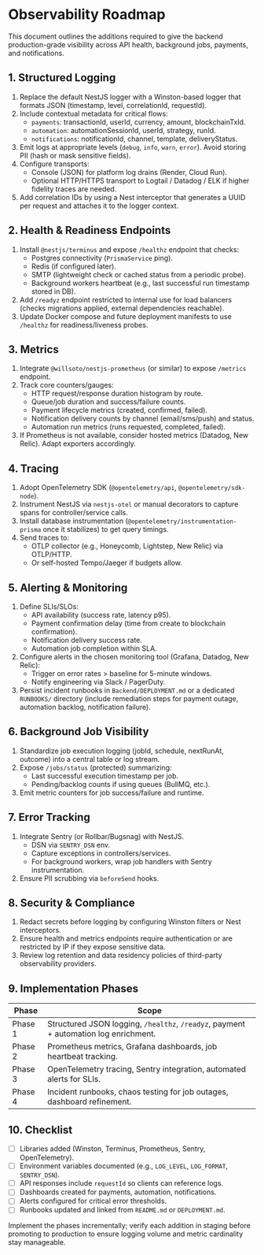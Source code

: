 # Observability Roadmap

This document outlines the additions required to give the backend production-grade visibility across API health, background jobs, payments, and notifications.

## 1. Structured Logging

1. Replace the default NestJS logger with a Winston-based logger that formats JSON (timestamp, level, correlationId, requestId).
2. Include contextual metadata for critical flows:
   - `payments`: transactionId, userId, currency, amount, blockchainTxId.
   - `automation`: automationSessionId, userId, strategy, runId.
   - `notifications`: notificationId, channel, template, deliveryStatus.
3. Emit logs at appropriate levels (`debug`, `info`, `warn`, `error`). Avoid storing PII (hash or mask sensitive fields).
4. Configure transports:
   - Console (JSON) for platform log drains (Render, Cloud Run).
   - Optional HTTP/HTTPS transport to Logtail / Datadog / ELK if higher fidelity traces are needed.
5. Add correlation IDs by using a Nest interceptor that generates a UUID per request and attaches it to the logger context.

## 2. Health & Readiness Endpoints

1. Install `@nestjs/terminus` and expose `/healthz` endpoint that checks:
   - Postgres connectivity (`PrismaService` ping).
   - Redis (if configured later).
   - SMTP (lightweight check or cached status from a periodic probe).
   - Background workers heartbeat (e.g., last successful run timestamp stored in DB).
2. Add `/readyz` endpoint restricted to internal use for load balancers (checks migrations applied, external dependencies reachable).
3. Update Docker compose and future deployment manifests to use `/healthz` for readiness/liveness probes.

## 3. Metrics

1. Integrate `@willsoto/nestjs-prometheus` (or similar) to expose `/metrics` endpoint.
2. Track core counters/gauges:
   - HTTP request/response duration histogram by route.
   - Queue/job duration and success/failure counts.
   - Payment lifecycle metrics (created, confirmed, failed).
   - Notification delivery counts by channel (email/sms/push) and status.
   - Automation run metrics (runs requested, completed, failed).
3. If Prometheus is not available, consider hosted metrics (Datadog, New Relic). Adapt exporters accordingly.

## 4. Tracing

1. Adopt OpenTelemetry SDK (`@opentelemetry/api`, `@opentelemetry/sdk-node`).
2. Instrument NestJS via `nestjs-otel` or manual decorators to capture spans for controller/service calls.
3. Install database instrumentation (`@opentelemetry/instrumentation-prisma` once it stabilizes) to get query timings.
4. Send traces to:
   - OTLP collector (e.g., Honeycomb, Lightstep, New Relic) via OTLP/HTTP.
   - Or self-hosted Tempo/Jaeger if budgets allow.

## 5. Alerting & Monitoring

1. Define SLIs/SLOs:
   - API availability (success rate, latency p95).
   - Payment confirmation delay (time from create to blockchain confirmation).
   - Notification delivery success rate.
   - Automation job completion within SLA.
2. Configure alerts in the chosen monitoring tool (Grafana, Datadog, New Relic):
   - Trigger on error rates > baseline for 5-minute windows.
   - Notify engineering via Slack / PagerDuty.
3. Persist incident runbooks in `Backend/DEPLOYMENT.md` or a dedicated `RUNBOOKS/` directory (include remediation steps for payment outage, automation backlog, notification failure).

## 6. Background Job Visibility

1. Standardize job execution logging (jobId, schedule, nextRunAt, outcome) into a central table or log stream.
2. Expose `/jobs/status` (protected) summarizing:
   - Last successful execution timestamp per job.
   - Pending/backlog counts if using queues (BullMQ, etc.).
3. Emit metric counters for job success/failure and runtime.

## 7. Error Tracking

1. Integrate Sentry (or Rollbar/Bugsnag) with NestJS.
   - DSN via `SENTRY_DSN` env.
   - Capture exceptions in controllers/services.
   - For background workers, wrap job handlers with Sentry instrumentation.
2. Ensure PII scrubbing via `beforeSend` hooks.

## 8. Security & Compliance

1. Redact secrets before logging by configuring Winston filters or Nest interceptors.
2. Ensure health and metrics endpoints require authentication or are restricted by IP if they expose sensitive data.
3. Review log retention and data residency policies of third-party observability providers.

## 9. Implementation Phases

| Phase | Scope |
| --- | --- |
| Phase 1 | Structured JSON logging, `/healthz`, `/readyz`, payment + automation log enrichment. |
| Phase 2 | Prometheus metrics, Grafana dashboards, job heartbeat tracking. |
| Phase 3 | OpenTelemetry tracing, Sentry integration, automated alerts for SLIs. |
| Phase 4 | Incident runbooks, chaos testing for job outages, dashboard refinement. |

## 10. Checklist

- [ ] Libraries added (Winston, Terminus, Prometheus, Sentry, OpenTelemetry).
- [ ] Environment variables documented (e.g., `LOG_LEVEL`, `LOG_FORMAT`, `SENTRY_DSN`).
- [ ] API responses include `requestId` so clients can reference logs.
- [ ] Dashboards created for payments, automation, notifications.
- [ ] Alerts configured for critical error thresholds.
- [ ] Runbooks updated and linked from `README.md` or `DEPLOYMENT.md`.

Implement the phases incrementally; verify each addition in staging before promoting to production to ensure logging volume and metric cardinality stay manageable.
